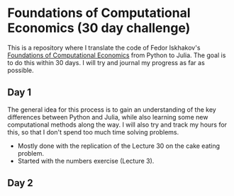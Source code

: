 
# Foundations of Computational Economics (30 day challenge)

This is a repository where I translate the code of Fedor Iskhakov's [Foundations of Computational Economics](https://fedor.iskh.me/compecon) from Python to Julia. The goal is to do this within 30 days. I will try and journal my progress as far as possible. 

## Day 1

The general idea for this process is to gain an understanding of the key differences between Python and Julia, while also learning some new computational methods along the way. I will also try and track my hours for this, so that I don't spend too much time solving problems.  

- Mostly done with the replication of the Lecture 30 on the cake eating problem. 
- Started with the numbers exercise (Lecture 3). 

## Day 2
